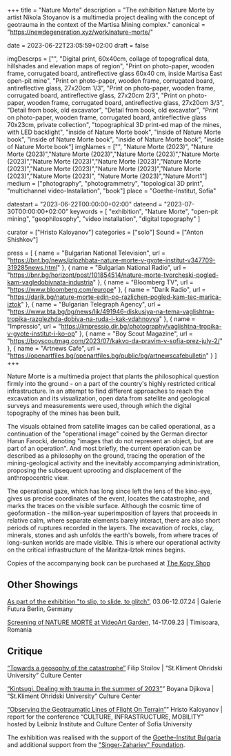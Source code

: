 +++
title = "Nature Morte"
description = "The exhibition Nature Morte by artist Nikola Stoyanov is a multimedia project dealing with the concept of geotrauma in the context of the Martisa Mining complex."
canonical = "https://newdegeneration.xyz/work/nature-morte/"

date = 2023-06-22T23:05:59+02:00
draft = false

imgDescrps = ["", "Digital print, 60x40cm, collage of topografical data, hillshades and elevation maps of region", "Print on photo-paper, wooden frame, corrugated board, antireflective glass 60х40 cm, inside Martisa East open-pit mine", "Print on photo-paper, wooden frame, corrugated board, antireflective glass, 27x20cm 1/3", "Print on photo-paper, wooden frame, corrugated board, antireflective glass, 27x20cm 2/3", "Print on photo-paper, wooden frame, corrugated board, antireflective glass, 27x20cm 3/3", "Detail from book, old excavator", "Detail from book, old excavator", "Print on photo-paper, wooden frame, corrugated board, antireflective glass 70х23cm, private collection", "topographical 3D print-ed map of the mines, with LED backlight", "inside of Nature Morte book", "inside of Nature Morte book", "inside of Nature Morte book", "inside of Nature Morte book", "inside of Nature Morte book"]
imgNames = ["", "Nature Morte (2023)", "Nature Morte (2023)","Nature Morte (2023)","Nature Morte (2023)","Nature Morte (2023)","Nature Morte (2023)","Nature Morte (2023)","Nature Morte (2023)","Nature Morte (2023)","Nature Morte (2023)","Nature Morte (2023)","Nature Morte (2023)", "Nature Morte (2023)","Nature Mort1"]
medium = ["photography", "photogrammetry", "topological 3D print", "multichannel video-Installation", "book"]
place = "Goethe-Institut, Sofia"

datestart = "2023-06-22T00:00:00+02:00"
dateend = "2023-07-30T00:00:00+02:00"
keywords = [
  "exhibition",
  "Nature Morte",
  "open-pit mining",
  "geophilosophy",
  "video installation",
  "digital topography"
]

curator = ["Hristo Kaloyanov"]
categories = ["solo"]
Sound = ["Anton Shishkov"]

press = [
  { name = "Bulgarian National Television", url = "https://bnt.bg/news/izlozhbata-nature-morte-v-gyote-institut-v347709-319285news.html" },
  { name = "Bulgarian National Radio", url = "https://bnr.bg/horizont/post/101854514/nature-morte-tvorcheski-pogled-kam-vagledobivnata-industria" },
  { name = "Bloomberg TV", url = "https://www.bloomberg.com/europe" },
  { name = "Darik Radio", url = "https://darik.bg/nature-morte-edin-po-razlichen-pogled-kam-tec-marica-iztok" },
  { name = "Bulgarian Telegraph Agency", url = "https://www.bta.bg/bg/news/lik/491946-diskusiya-na-tema-vaglishtna-tropika-razglezhda-dobiva-na-ruda-i-kak-vdahnovya" },
  { name = "Impressio", url = "https://impressio.dir.bg/photography/vaglishtna-tropika-v-gyote-institut-i-ko-op" },
  { name = "Boy Scout Magazine", url = "https://boyscoutmag.com/2023/07/kakvo-da-pravim-v-sofia-prez-july-2/" },
  { name = "Artnews Cafe", url = "https://openartfiles.bg/openartfiles.bg/public/bg/artnewscafebulletin" }
]
+++

Nature Morte is a multimedia project that plants the philosophical question firmly into the ground - on a part of the country's highly restricted critical infrastructure. In an attempt to find different approaches to reach the excavation and its visualization, open data from satellite and geological surveys and measurements were used, through which the digital topography of the mines has been built.

The visuals obtained from satellite images can be called operational, as a continuation of the "operational image" coined by the German director Harun Farocki, denoting "images that do not represent an object, but are part of an operation". And most briefly, the current operation can be described as a philosophy on the ground, tracing the operation of the mining-geological activity and the inevitably accompanying administration, proposing the subsequent uprooting and displacement of the anthropocentric view.

The operational gaze, which has long since left the lens of the kino-eye, gives us precise coordinates of the event, locates the catastrophe, and marks the traces on the visible surface. Although the cosmic time of geoformation - the million-year superimposition of layers that proceeds in relative calm, where separate elements barely interact, there are also short periods of ruptures recorded in the layers. The excavation of rocks, clay, minerals, stones and ash unfolds the earth's bowels, from where traces of long-sunken worlds are made visible. This is where our operational activity on the critical infrastructure of the Maritza-Iztok mines begins. 

Copies of the accompanying book can be purchased at [The Kopy Shop](https://www.thekopy.shop/product/nature-morte)

## Other Showings
[As part of the exhibition "to slip, to slide, to glitch"](https://www.galeriefutura.de/en/larisa-crunteanu-sonja-hornung-to-slip-to-slide-to-glitch/), 03.06-12.07.24 | Galerie Futura Berlin, Germany

[Screening of NATURE MORTE at VideoArt Garden](https://timisoara2023.eu/ro/evenimente/coatings-videoart-garden/), 14-17.09.23 | Timisoara, Romania

## Critique
[“Towards a geosophy of the catastrophe”](https://culturecenter-su.org/philip-stoilov-nature-morte/)
Filip Stoilov | “St.Kliment Ohridski University” Culture Center

[“Kintsugi. Dealing with trauma in the summer of 2023”](https://culturecenter-su.org/kritika-x-3-june2023-boyana-dzhikova/)”
Boyana Djikova | “St.Kliment Ohridski University” Culture Center

[“Observing the Geotraumatic Lines of Flight On Terrain”](https://culturecenter-su.org/wp-content/uploads/2023/10/programme-2023.pdf)”
Hristo Kaloyanov | report for the conference “CULTURE, INFRASTRUCTURE, MOBILITY” hosted by Leibniz Institute and Culture Center of Sofia University



The exhibition was realised with the support of the [Goethe-Institut Bulgaria](https://www.goethe.de/ins/bg/en/ver.cfm?event_id=24801982) and additional support from the ["Singer-Zahariev" Foundation](https://singer-zahariev.eu/projects/nature-morte-opening-at-goethe-institute/).